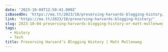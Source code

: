 ```yaml
---
date: '2023-10-04T12:50:41.000Z'
isBasedOn: 'https://ma.tt/2023/10/preserving-harvards-blogging-history/'
link: 'https://ma.tt/2023/10/preserving-harvards-blogging-history/'
slug: 2023-10-04-preserving-harvards-blogging-history-or-matt-mullenweg
tags:
  - History
  - Tech
title: Preserving Harvard’s Blogging History | Matt Mullenweg
---
```


